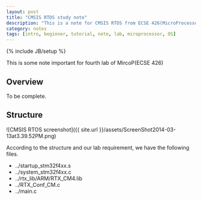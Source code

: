 ```yaml
---
layout: post
title: "CMSIS RTOS study note"
description: "This is a note for CMSIS RTOS from ECSE 426(MicroProcessor)@McGill"
category: notes
tags: [intro, beginner, tutorial, note, lab, miroprocessor, OS]
---
```

{% include JB/setup %}

This is some note important for fourth lab of MircoP(ECSE 426)

## Overview

To be complete.

## Structure

![CMSIS RTOS screenshot]({{ site.url }}/assets/ScreenShot2014-03-13at3.39.52PM.png)

According to the structure and our lab requirement, we have the following files.

- ../startup_stm32f4xx.s 
- ../system_stm32f4xx.c
- ../rtx_lib/ARM/RTX_CM4.lib
- ../RTX_Conf_CM.c
- ../main.c